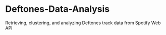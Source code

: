 # Deftones-Data-Analysis
Retrieving, clustering, and analyzing Deftones track data from Spotify Web API
